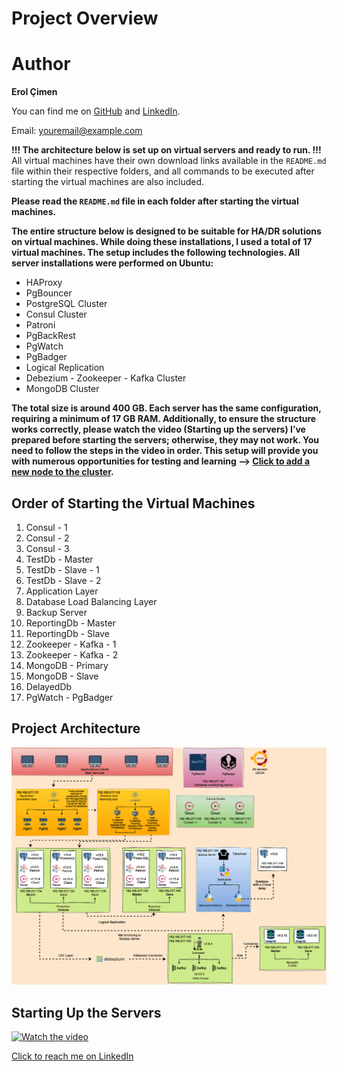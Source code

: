 # Project Overview

# Author

**Erol Çimen**

You can find me on [GitHub](https://github.com/yourusername) and [LinkedIn](https://www.linkedin.com/in/yourprofile).

Email: [youremail@example.com](mailto:youremail@example.com)


**!!! The architecture below is set up on virtual servers and ready to run. !!!**  
All virtual machines have their own download links available in the `README.md` file within their respective folders, and all commands to be executed after starting the virtual machines are also included.

**Please read the `README.md` file in each folder after starting the virtual machines.**  

**The entire structure below is designed to be suitable for HA/DR solutions on virtual machines. While doing these installations, I used a total of 17 virtual machines. The setup includes the following technologies. All server installations were performed on Ubuntu:**

- HAProxy  
- PgBouncer  
- PostgreSQL Cluster  
- Consul Cluster  
- Patroni  
- PgBackRest  
- PgWatch  
- PgBadger  
- Logical Replication  
- Debezium - Zookeeper - Kafka Cluster  
- MongoDB Cluster  

**The total size is around 400 GB. Each server has the same configuration, requiring a minimum of 17 GB RAM. Additionally, to ensure the structure works correctly, please watch the video (Starting up the servers) I’ve prepared before starting the servers; otherwise, they may not work. You need to follow the steps in the video in order. This setup will provide you with numerous opportunities for testing and learning —> [Click to add a new node to the cluster](https://github.com/ProxySeer/PostgresLab/blob/main/How%20to%20add%20a%20new%20node/ReadMe.md).**

## Order of Starting the Virtual Machines

1. Consul - 1  
2. Consul - 2  
3. Consul - 3  
4. TestDb - Master  
5. TestDb - Slave - 1  
6. TestDb - Slave - 2  
7. Application Layer  
8. Database Load Balancing Layer  
9. Backup Server  
10. ReportingDb - Master  
11. ReportingDb - Slave  
12. Zookeeper - Kafka - 1  
13. Zookeeper - Kafka - 2  
14. MongoDB - Primary  
15. MongoDB - Slave  
16. DelayedDb  
17. PgWatch - PgBadger  

## Project Architecture

![Project Architecture](https://github.com/ProxySeer/PostgresLab/blob/main/Project-Architecture/Architecture.gif)

## Starting Up the Servers

[![Watch the video](https://i.hizliresim.com/2o2po04.PNG)](https://www.youtube.com/watch?v=A_PDvBk6i7Y)

[Click to reach me on LinkedIn](https://github.com/ProxySeer/PostgresLab/blob/main/How%20to%20add%20a%20new%20node/ReadMe.md)
